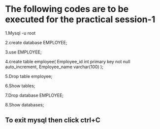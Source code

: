 # The following codes are to be executed for the practical session-1

1.Mysql -u root

2.create database EMPLOYEE;

3.use  EMPLOYEE;

4.create table employee(
  Employee_id int primary key not null auto_increment,
  Employee_name varchar(100)
  );

5.Drop table employee;

6.Show tables;

7.Drop database EMPLOYEE;

8.Show databases;

## To exit mysql then click ctrl+C
